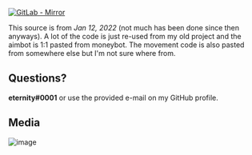 [![GitLab - Mirror](https://img.shields.io/badge/GitLab-Mirror-F86A26?logo=GitLab)](https://gitlab.com/EternityX/millionware-v3)

This source is from *Jan 12, 2022* (not much has been done since then anyways). A lot of the code is just re-used from my old project and the aimbot is 1:1 pasted from moneybot. The movement code is also pasted from somewhere else but I'm not sure where from.

## Questions?
**eternity#0001** or use the provided e-mail on my GitHub profile.

## Media
![image](https://user-images.githubusercontent.com/4403000/174470942-8584126c-402b-4604-bbb7-68b8a966497b.png)
